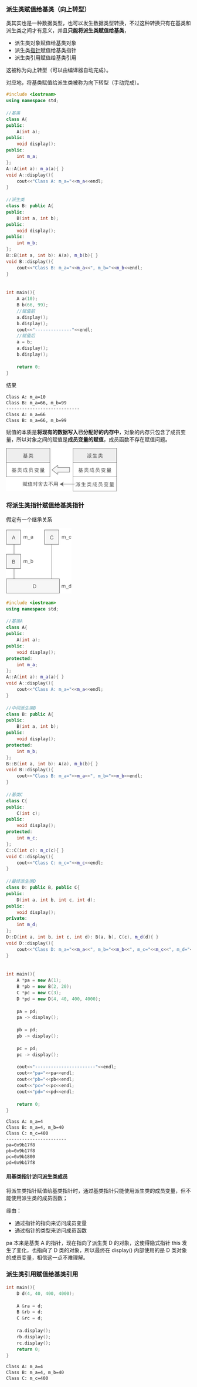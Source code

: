 ### 派生类赋值给基类（向上转型）

类其实也是一种数据类型，也可以发生数据类型转换，不过这种转换只有在基类和派生类之间才有意义，并且**只能将派生类赋值给基类**，

- 派生类对象赋值给基类对象
- 派生类[指针](http://c.biancheng.net/c/80/)赋值给基类指针
- 派生类引用赋值给基类引用

这被称为向上转型（可以由编译器自动完成）。

对应地，将基类赋值给派生类被称为向下转型（手动完成）。

```C++
#include <iostream>
using namespace std;

//基类
class A{
public:
    A(int a);
public:
    void display();
public:
    int m_a;
};
A::A(int a): m_a(a){ }
void A::display(){
    cout<<"Class A: m_a="<<m_a<<endl;
}

//派生类
class B: public A{
public:
    B(int a, int b);
public:
    void display();
public:
    int m_b;
};
B::B(int a, int b): A(a), m_b(b){ }
void B::display(){
    cout<<"Class B: m_a="<<m_a<<", m_b="<<m_b<<endl;
}


int main(){
    A a(10);
    B b(66, 99);
    //赋值前
    a.display();
    b.display();
    cout<<"--------------"<<endl;
    //赋值后
    a = b;
    a.display();
    b.display();

    return 0;
}
```

结果

```
Class A: m_a=10
Class B: m_a=66, m_b=99
----------------------------
Class A: m_a=66
Class B: m_a=66, m_b=99
```

赋值的本质是**将现有的数据写入已分配好的内存中**，对象的内存只包含了成员变量，所以对象之间的赋值是**成员变量的赋值**，成员函数不存在赋值问题。

![img](imags/1G45K0C-0.png)

### 将派生类指针赋值给基类指针

假定有一个继承关系

![img](imags/1G45IP6-1.jpg)

```C++
#include <iostream>
using namespace std;

//基类A
class A{
public:
    A(int a);
public:
    void display();
protected:
    int m_a;
};
A::A(int a): m_a(a){ }
void A::display(){
    cout<<"Class A: m_a="<<m_a<<endl;
}

//中间派生类B
class B: public A{
public:
    B(int a, int b);
public:
    void display();
protected:
    int m_b;
};
B::B(int a, int b): A(a), m_b(b){ }
void B::display(){
    cout<<"Class B: m_a="<<m_a<<", m_b="<<m_b<<endl;
}

//基类C
class C{
public:
    C(int c);
public:
    void display();
protected:
    int m_c;
};
C::C(int c): m_c(c){ }
void C::display(){
    cout<<"Class C: m_c="<<m_c<<endl;
}

//最终派生类D
class D: public B, public C{
public:
    D(int a, int b, int c, int d);
public:
    void display();
private:
    int m_d;
};
D::D(int a, int b, int c, int d): B(a, b), C(c), m_d(d){ }
void D::display(){
    cout<<"Class D: m_a="<<m_a<<", m_b="<<m_b<<", m_c="<<m_c<<", m_d="<<m_d<<endl;
}


int main(){
    A *pa = new A(1);
    B *pb = new B(2, 20);
    C *pc = new C(3);
    D *pd = new D(4, 40, 400, 4000);

    pa = pd;
    pa -> display();

    pb = pd;
    pb -> display();

    pc = pd;
    pc -> display();

    cout<<"-----------------------"<<endl;
    cout<<"pa="<<pa<<endl;
    cout<<"pb="<<pb<<endl;
    cout<<"pc="<<pc<<endl;
    cout<<"pd="<<pd<<endl;

    return 0;
}
```

```
Class A: m_a=4
Class B: m_a=4, m_b=40
Class C: m_c=400
-----------------------
pa=0x9b17f8
pb=0x9b17f8
pc=0x9b1800
pd=0x9b17f8
```

#### 用基类指针访问派生类成员

将派生类指针赋值给基类指针时，通过基类指针只能使用派生类的成员变量，但不能使用派生类的成员函数；

缘由：

- 通过指针的指向来访问成员变量
- 通过指针的类型来访问成员函数

pa 本来是基类 A 的指针，现在指向了派生类 D 的对象，这使得隐式指针 this 发生了变化，也指向了 D 类的对象，所以最终在 display() 内部使用的是 D 类对象的成员变量，相信这一点不难理解。

### 派生类引用赋值给基类引用

```C++
int main(){
    D d(4, 40, 400, 4000);
   
    A &ra = d;
    B &rb = d;
    C &rc = d;
   
    ra.display();
    rb.display();
    rc.display();
    return 0;
}
```

```
Class A: m_a=4
Class B: m_a=4, m_b=40
Class C: m_c=400
```




